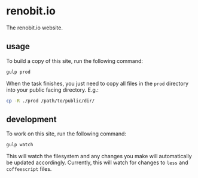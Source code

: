 # renobit.io

The renobit.io website.


## usage

To build a copy of this site, run the following command:

```bash
gulp prod
```

When the task finishes, you just need to copy all files in the ```prod``` directory into your public facing directory. E.g.:

```bash
cp -R ./prod /path/to/public/dir/
```


## development

To work on this site, run the following command:

```bash
gulp watch
```

This will watch the filesystem and any changes you make will automatically be updated accordingly. Currently, this will watch for changes to ```less``` and ```coffeescript``` files.
